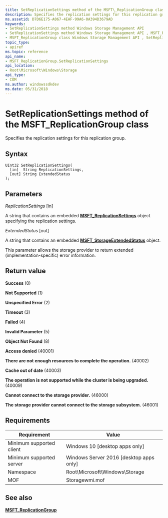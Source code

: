 ```yaml
---
title: SetReplicationSettings method of the MSFT\_ReplicationGroup class
description: Specifies the replication settings for this replication group.
ms.assetid: D7D6E175-A067-4EAF-99A6-0A394D3679AD
keywords:
- SetReplicationSettings method Windows Storage Management API
- SetReplicationSettings method Windows Storage Management API , MSFT_ReplicationGroup class
- MSFT_ReplicationGroup class Windows Storage Management API , SetReplicationSettings method
topic_type:
- apiref
ms.topic: reference
api_name:
- MSFT_ReplicationGroup.SetReplicationSettings
api_location:
- Root\Microsoft\Windows\Storage
api_type:
- COM
ms.author: windowssdkdev
ms.date: 05/31/2018
---
```


# SetReplicationSettings method of the MSFT\_ReplicationGroup class

Specifies the replication settings for this replication group.

## Syntax


```mof
UInt32 SetReplicationSettings(
  [in]  String ReplicationSettings,
  [out] String ExtendedStatus
);
```



## Parameters

 

*ReplicationSettings* \[in\]
 

A string that contains an embedded [**MSFT\_ReplicationSettings**](msft-replicationsettings.md) object specifying the replication settings.

 

*ExtendedStatus* \[out\]
 

A string that contains an embedded [**MSFT\_StorageExtendedStatus**](msft-storageextendedstatus.md) object.

This parameter allows the storage provider to return extended (implementation-specific) error information.

 

## Return value

 

**Success** (0)
 

**Not Supported** (1)
 

**Unspecified Error** (2)
 

**Timeout** (3)
 

**Failed** (4)
 

**Invalid Parameter** (5)
 

**Object Not Found** (8)
 

**Access denied** (40001)
 

**There are not enough resources to complete the operation.** (40002)
 

**Cache out of date** (40003)
 

**The operation is not supported while the cluster is being upgraded.** (40009)
 

**Cannot connect to the storage provider.** (46000)
 

**The storage provider cannot connect to the storage subsystem.** (46001)
 

## Requirements



| Requirement | Value |
|-------------------------------------|-------------------------------------------------------------------------------------------|
| Minimum supported client | Windows 10 \[desktop apps only\]                                               |
| Minimum supported server | Windows Server 2016 \[desktop apps only\]                                      |
| Namespace                | Root\\Microsoft\\Windows\\Storage                                              |
| MOF                      |  Storagewmi.mof  |



## See also

 

[**MSFT\_ReplicationGroup**](msft-replicationgroup.md)
 

 

 





